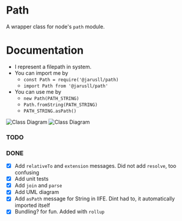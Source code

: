 # Path
A wrapper class for node's `path` module.

# Documentation
- I represent a filepath in system.
- You can import me by 
    - `const Path = require('@jarusll/path)`
    - `import Path from '@jarusll/path'`
- You can use me by
    - `new Path(PATH_STRING)`
    - `Path.fromString(PATH_STRING)`
    - `PATH_STRING.asPath()`

![Class Diagram](https://www.plantuml.com/plantuml/proxy?src=https://raw.githubusercontent.com/jarusll/Path/master/Path.puml?)
![Class Diagram](https://www.plantuml.com/plantuml/png/PP3H3i8W34NV-GeUsL_CnFYgKN-WCgOO1alR6Otntns5QQ8lDt3lkMdJbXYGfo4e6u187nXzF3-LrXfe1tmnZNffLTDiI5OvFSw6_4LiYiGuMKveI81SQ2GZ1lPMzvY6qlqZH3ojJfJ2nCuqrTYxC5TlNsFjqUKPZu-pyI77ykj-qbuoURexkqW-nOMz9XyDv1MsMBOgu0X8Imdh-6EgXWXGuVDvLEjYDv_m3G00)

### TODO
### DONE
- [x] Add `relativeTo` and `extension` messages. Did not add `resolve`, too confusing
- [x] Add unit tests
- [x] Add `join` and `parse`
- [x] Add UML diagram
- [x] Add `asPath` message for String in IIFE. Dint had to, it automatically imported itself
- [x] Bundling? for fun. Added with `rollup`